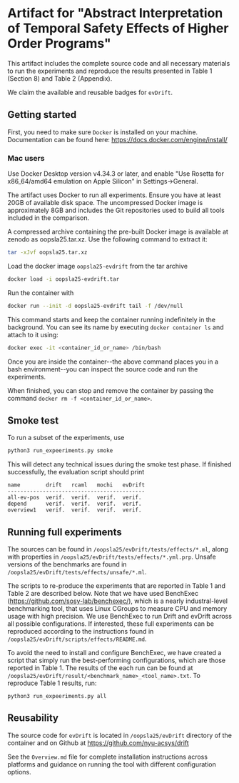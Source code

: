 # Artifact for "Abstract Interpretation of Temporal Safety Effects of Higher Order Programs"

This artifact includes the complete source code and all necessary materials to run the experiments and reproduce the results presented in Table 1 (Section 8) and Table 2 (Appendix).

We claim the available and reusable badges for `evDrift`.


## Getting started

First, you need to make sure `Docker` is installed on your machine. Documentation can be found here:  https://docs.docker.com/engine/install/

### Mac users
Use Docker Desktop version v4.34.3 or later, and enable "Use Rosetta for x86_64/amd64 emulation on Apple Silicon" in Settings->General.

The artifact uses Docker to run all experiments. Ensure you have at least 20GB of available disk space. The uncompressed Docker image is approximately 8GB and includes the Git repositories used to build all tools included in the comparison. 

A compressed archive containing the pre-built Docker image is available at zenodo as oopsla25.tar.xz. Use the following command to extract it:
```bash
tar -xJvf oopsla25.tar.xz
```

Load the docker image `oopsla25-evdrift` from the tar archive
```bash
docker load -i oopsla25-evdrift.tar
```

Run the container with
```bash
docker run --init -d oopsla25-evdrift tail -f /dev/null
```
This command starts and keep the container running indefinitely in the background. You can see its name by executing `docker container ls` and attach to it using:
```bash
docker exec -it <container_id_or_name> /bin/bash
```
Once you are inside the container--the above command places you in a bash environment--you can inspect the source code and run the experiments. 

When finished, you can stop and remove the container by passing the command `docker rm -f <container_id_or_name>`.

## Smoke test

To run a subset of the experiments, use 
```bash
python3 run_expeeriments.py smoke
```
This will detect any technical issues during the smoke test phase. 
If finished successfully, the evaluation script should print
```
name        drift   rcaml   mochi   evDrift
-------------------------------------------
all-ev-pos  verif.  verif.  verif.  verif. 
depend      verif.  verif.  verif.  verif. 
overview1   verif.  verif.  verif.  verif. 
```

## Running full experiments 

The sources can be found in `/oopsla25/evDrift/tests/effects/*.ml`, along with properties
in `/oopsla25/evDrift/tests/effects/*.yml.prp`. Unsafe versions of the benchmarks are 
found in `/oopsla25/evDrift/tests/effects/unsafe/*.ml`.

The scripts to re-produce the experiments that are reported in Table 1
and Table 2 are described below. Note that we have used BenchExec
(https://github.com/sosy-lab/benchexec/), which is a nearly industral-level
benchmarking tool, that uses Linux CGroups to measure CPU and memory
usage with high precision. We use BenchExec to run Drift and evDrift across
all possible configurations. If interested, these full experiments
can be reproduced according to the instructions found in
`/oopsla25/evDrift/scripts/effects/README.md`.

To avoid the need to install and configure BenchExec, we have created
a script that simply run the best-performing configurations, which are
those reported in Table 1.
The results of the each run can be found at `/oopsla25/evDrift/result/<benchmark_name>_<tool_name>.txt`.
To reproduce Table 1 results, run:

```
python3 run_expeeriments.py all
```

## Reusability
The source code for `evDrift` is located in `/oopsla25/evDrift` directory of the container and on Github at https://github.com/nyu-acsys/drift

See the `Overview.md` file for complete installation instructions across platforms and guidance on running the tool with different configuration options.


